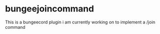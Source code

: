# bungeejoincommand
This is a bungeecord plugin i am currently working on to implement a /join command
